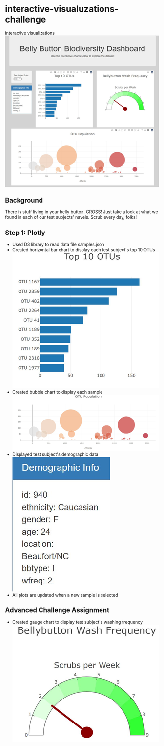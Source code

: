 # interactive-visualuzations-challenge
interactive visualizations
![images/screenshot.jpg](images/screenshot.JPG)
## Background
There is stuff living in your belly button. GROSS! Just take a look at what we found in each of our test subjects' navels.
Scrub every day, folks!

## Step 1: Plotly
* Used D3 library to read data file samples.json
* Created horizontal bar chart to display each test subject's top 10 OTUs<br>
![images/bar.jpg](images/bar.JPG)<br>
* Created bubble chart to display each sample<br>
![images/bubble.jpg](images/bubble.JPG)<br>
* Displayed test subject's demographic data<br>
![images/demo.jpg](images/demo.JPG)<br>
* All plots are updated when a new sample is selected<br>

## Advanced Challenge Assignment
* Created gauge chart to display test subject's washing frequency<br>
![images/gauge.jpg](images/gauge.JPG)
